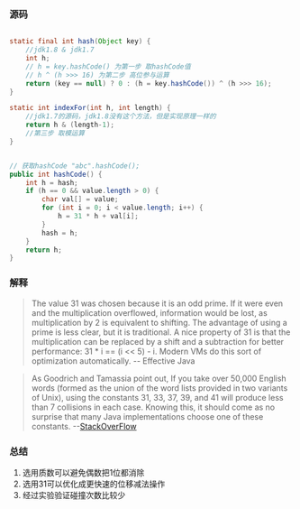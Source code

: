 
### 源码
```Java

static final int hash(Object key) { 
	//jdk1.8 & jdk1.7 
	int h; 
	// h = key.hashCode() 为第一步 取hashCode值 
	// h ^ (h >>> 16) 为第二步 高位参与运算 
	return (key == null) ? 0 : (h = key.hashCode()) ^ (h >>> 16); 
} 

static int indexFor(int h, int length) { 
	//jdk1.7的源码，jdk1.8没有这个方法，但是实现原理一样的 
	return h & (length-1); 
	//第三步 取模运算 
}

```




```Java

// 获取hashCode "abc".hashCode(); 
public int hashCode() { 
	int h = hash; 
	if (h == 0 && value.length > 0) { 
		char val[] = value; 
		for (int i = 0; i < value.length; i++) { 
			h = 31 * h + val[i]; 
		} 
		hash = h; 
	} 
	return h; 
}

```

### 解释
> The value 31 was chosen because it is an odd prime. If it were even and the multiplication overflowed, information would be lost, as multiplication by 2 is equivalent to shifting. The advantage of using a prime is less clear, but it is traditional. A nice property of 31 is that the multiplication can be replaced by a shift and a subtraction for better performance: 31 * i == (i << 5) - i. Modern VMs do this sort of optimization automatically. -- Effective Java

> As Goodrich and Tamassia point out, If you take over 50,000 English words (formed as the union of the word lists provided in two variants of Unix), using the constants 31, 33, 37, 39, and 41 will produce less than 7 collisions in each case. Knowing this, it should come as no surprise that many Java implementations choose one of these constants. --[StackOverFlow](https://stackoverflow.com/questions/299304/why-does-javas-hashcode-in-string-use-31-as-a-multiplier)

### 总结
1. 选用质数可以避免偶数把1位都消除
2. 选用31可以优化成更快速的位移减法操作
3. 经过实验验证碰撞次数比较少